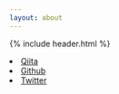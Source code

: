 ```yaml
---
layout: about
---
```


{% include header.html %}
<li><a href="http://qiita.com/hikaru-ida"> Qiita </a></li>
<li><a href="https://github.com/hikaru-ida"> Github </a></li>
<li><a href="https://twitter.com/idhikaru"> Twitter</a></li>

